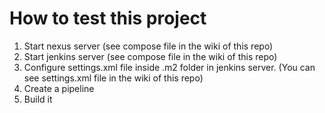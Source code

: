 # How to test this project

1. Start nexus server (see compose file in the wiki of this repo)
2. Start jenkins server (see compose file in the wiki of this repo)
3. Configure settings.xml file inside .m2 folder in jenkins server. (You can see settings.xml file in the wiki of this repo)
4. Create a pipeline 
5. Build it
